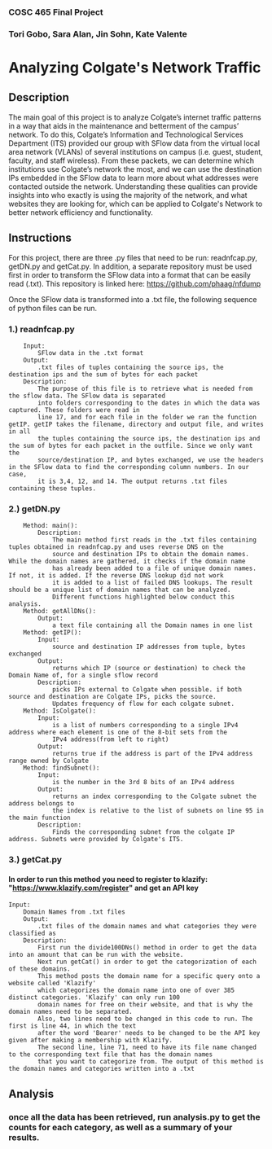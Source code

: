
### COSC 465 Final Project            
### Tori Gobo, Sara Alan, Jin Sohn, Kate Valente 

# Analyzing Colgate's Network Traffic
## Description
The main goal of this project is to analyze Colgate’s internet traffic patterns in a way that aids in the 
maintenance and betterment of the campus’ network. To do this, Colgate’s Information and Technological Services Department 
(ITS) provided our group with SFlow data from the virtual local area network (VLANs) of several institutions on campus 
(i.e. guest, student, faculty, and staff wireless). From these packets, we can determine which institutions use Colgate’s network 
the most, and we can use the destination IPs embedded in the SFlow data to learn more about what addresses were contacted 
outside the network. Understanding these qualities can provide insights into who exactly is using the majority of the network, 
and what websites they are looking for, which can be applied to Colgate's Network to better network efficiency and functionality. 

## Instructions
For this project, there are three .py files that need to be run: readnfcap.py, getDN.py and
getCat.py. In addition, a separate repository must be used first in order to transform the SFlow data into a 
format that can be easily read (.txt). This repository is linked here: https://github.com/phaag/nfdump


Once the SFlow data is transformed into a .txt file, the following sequence of python files can be run.


### 1.) readnfcap.py
        Input: 
            SFlow data in the .txt format 
        Output: 
            .txt files of tuples containing the source ips, the destination ips and the sum of bytes for each packet
        Description: 
            The purpose of this file is to retrieve what is needed from the sflow data. The SFlow data is separated
            into folders corresponding to the dates in which the data was captured. These folders were read in 
            line 17, and for each file in the folder we ran the function getIP. getIP takes the filename, directory and output file, and writes in all
            the tuples containing the source ips, the destination ips and the sum of bytes for each packet in the outfile. Since we only want the 
            source/destination IP, and bytes exchanged, we use the headers in the SFlow data to find the corresponding column numbers. In our case, 
            it is 3,4, 12, and 14. The output returns .txt files containing these tuples. 

### 2.) getDN.py
        Method: main(): 
            Description: 
                The main method first reads in the .txt files containing tuples obtained in readnfcap.py and uses reverse DNS on the 
                source and destination IPs to obtain the domain names. While the domain names are gathered, it checks if the domain name
                has already been added to a file of unique domain names. If not, it is added. If the reverse DNS lookup did not work
                it is added to a list of failed DNS lookups. The result should be a unique list of domain names that can be analyzed.
                Different functions highlighted below conduct this analysis.  
        Method: getAllDNs(): 
            Output:  
                a text file containing all the Domain names in one list 
        Method: getIP(): 
            Input:  
                source and destination IP addresses from tuple, bytes exchanged 
            Output: 
                returns which IP (source or destination) to check the Domain Name of, for a single sflow record 
            Description: 
                picks IPs external to Colgate when possible. if both source and destination are Colgate IPs, picks the source. 
                Updates frequency of flow for each colgate subnet. 
        Method: IsColgate(): 
            Input: 
                is a list of numbers corresponding to a single IPv4 address where each element is one of the 8-bit sets from the 
                IPv4 address(from left to right) 
            Output: 
                returns true if the address is part of the IPv4 address range owned by Colgate 
        Method: findSubnet(): 
            Input: 
                is the number in the 3rd 8 bits of an IPv4 address 
            Output:
                returns an index corresponding to the Colgate subnet the address belongs to
                the index is relative to the list of subnets on line 95 in the main function 
            Description: 
                Finds the corresponding subnet from the colgate IP address. Subnets were provided by Colgate's ITS. 

### 3.) getCat.py
#### In order to run this method you need to register to klazify: "https://www.klazify.com/register" and get an API key
    Input: 
        Domain Names from .txt files
        Output: 
            .txt files of the domain names and what categories they were classified as
        Description: 
            First run the divide100DNs() method in order to get the data into an amount that can be run with the website. 
            Next run getCat() in order to get the categorization of each of these domains. 
            This method posts the domain name for a specific query onto a website called 'Klazify' 
            which categorizes the domain name into one of over 385 distinct categories. 'Klazify' can only run 100
            domain names for free on their website, and that is why the domain names need to be separated. 
            Also, two lines need to be changed in this code to run. The first is line 44, in which the text
            after the word 'Bearer' needs to be changed to be the API key given after making a membership with Klazify. 
            The second line, line 71, need to have its file name changed to the corresponding text file that has the domain names
            that you want to categorize from. The output of this method is the domain names and categories written into a .txt 

## Analysis
### once all the data has been retrieved, run analysis.py to get the counts for each category, as well as a summary of your results.


